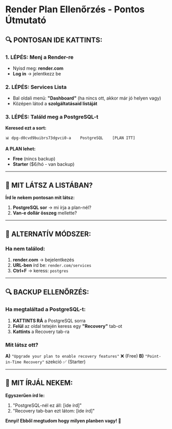 # Render Plan Ellenőrzés - Pontos Útmutató

## 🔍 PONTOSAN IDE KATTINTS:

### 1. LÉPÉS: Menj a Render-re
- Nyisd meg: **render.com**
- **Log in** → jelentkezz be

### 2. LÉPÉS: Services Lista
- Bal oldali menü: **"Dashboard"** (ha nincs ott, akkor már jó helyen vagy)
- Középen látod a **szolgáltatásaid listáját**

### 3. LÉPÉS: Találd meg a PostgreSQL-t
**Keresed ezt a sort:**
```
📊 dpg-d0cvd9buibrs73dgvci0-a    PostgreSQL    [PLAN ITT]
```

**A PLAN lehet:**
- **Free** (nincs backup)
- **Starter** ($6/hó - van backup)

---

## 🎯 MIT LÁTSZ A LISTÁBAN?

**Írd le nekem pontosan mit látsz:**

1. **PostgreSQL sor** → mi írja a plan-nél?
2. **Van-e dollár összeg** mellette?

---

## 📱 ALTERNATÍV MÓDSZER:

### Ha nem találod:
1. **render.com** → bejelentkezés
2. **URL-ben** írd be: `render.com/services`
3. **Ctrl+F** → keress: `postgres`

---

## 🔍 BACKUP ELLENŐRZÉS:

### Ha megtaláltad a PostgreSQL-t:
1. **KATTINTS RÁ** a PostgreSQL sorra
2. **Felül** az oldal tetején keress egy **"Recovery"** tab-ot
3. **Kattints** a Recovery tab-ra

### Mit látsz ott?
**A)** `"Upgrade your plan to enable recovery features"` ❌ (Free)
**B)** `"Point-in-Time Recovery"` szekció ✅ (Starter)

---

## 💬 MIT ÍRJÁL NEKEM:

**Egyszerűen írd le:**
1. "PostgreSQL-nél ez áll: [ide írd]"
2. "Recovery tab-ban ezt látom: [ide írd]"

**Ennyi! Ebből megtudom hogy milyen planben vagy! 🎯** 